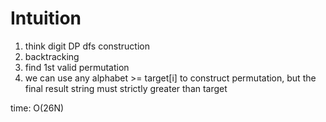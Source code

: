 # Intuition

1. think digit DP dfs construction
2. backtracking
3. find 1st valid permutation
4. we can use any alphabet >= target[i] to construct permutation, but the final result string must strictly greater than target

time: O(26N)